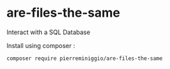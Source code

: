 # are-files-the-same
Interact with a SQL Database

Install using composer :
```
composer require pierreminiggio/are-files-the-same
```
